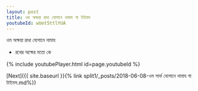 ```yaml
---
layout: post
title: ওম অক্ষয়া রাধা যোগানে নামায গা টাইমস
youtubeId: wUet5ttlYUA
---
```

 
 
 ওম অক্ষয়া রাধা যোগানে নামায  
 
 -  রথের অক্ষের মতো কে 
 
  
 
  
 
 
 
 
 
 


{% include youtubePlayer.html id=page.youtubeId %}
 
[Next]({{ site.baseurl }}{% link  split1/_posts/2018-06-08-ওম সার্ভ যোগানে নামায গা টাইমস.md%})
 
